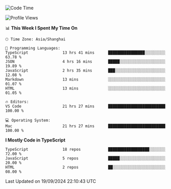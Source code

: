 <!--START_SECTION:waka-->
![Code Time](http://img.shields.io/badge/Code%20Time-6%2C658%20hrs%2047%20mins-blue)

![Profile Views](http://img.shields.io/badge/Profile%20Views-0-blue)

📊 **This Week I Spent My Time On** 

```text
🕑︎ Time Zone: Asia/Shanghai

💬 Programming Languages: 
TypeScript               13 hrs 41 mins      ████████████████░░░░░░░░░   63.78 % 
JSON                     4 hrs 16 mins       █████░░░░░░░░░░░░░░░░░░░░   19.89 % 
JavaScript               2 hrs 35 mins       ███░░░░░░░░░░░░░░░░░░░░░░   12.08 % 
Markdown                 13 mins             ░░░░░░░░░░░░░░░░░░░░░░░░░   01.07 % 
HTML                     13 mins             ░░░░░░░░░░░░░░░░░░░░░░░░░   01.05 % 

🔥 Editors: 
VS Code                  21 hrs 27 mins      █████████████████████████   100.00 % 

💻 Operating System: 
Mac                      21 hrs 27 mins      █████████████████████████   100.00 % 
```

**I Mostly Code in TypeScript** 

```text
TypeScript               18 repos            ██████████████████░░░░░░░   72.00 % 
JavaScript               5 repos             █████░░░░░░░░░░░░░░░░░░░░   20.00 % 
HTML                     2 repos             ██░░░░░░░░░░░░░░░░░░░░░░░   08.00 % 
```




 Last Updated on 19/09/2024 22:10:43 UTC
<!--END_SECTION:waka-->
